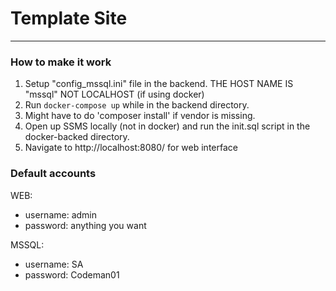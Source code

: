 # Template Site
---

### How to make it work
1. Setup "config_mssql.ini" file in the backend. THE HOST NAME IS "mssql" NOT LOCALHOST (if using docker)
2. Run `docker-compose up` while in the backend directory.
3. Might have to do 'composer install' if vendor is missing.
4. Open up SSMS locally (not in docker) and run the init.sql script in the docker-backed directory.
5. Navigate to http://localhost:8080/ for web interface


### Default accounts
WEB:
- username: admin
- password: anything you want

MSSQL:
- username: SA
- password: Codeman01

